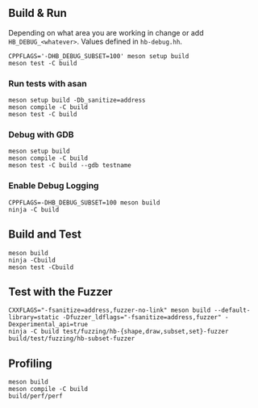 ## Build & Run

Depending on what area you are working in change or add `HB_DEBUG_<whatever>`.
Values defined in `hb-debug.hh`.

```shell
CPPFLAGS='-DHB_DEBUG_SUBSET=100' meson setup build
meson test -C build
```

### Run tests with asan

```shell
meson setup build -Db_sanitize=address
meson compile -C build
meson test -C build
```

### Debug with GDB

```
meson setup build
meson compile -C build
meson test -C build --gdb testname
```

### Enable Debug Logging

```shell
CPPFLAGS=-DHB_DEBUG_SUBSET=100 meson build
ninja -C build
```

## Build and Test

```shell
meson build
ninja -Cbuild
meson test -Cbuild
```

## Test with the Fuzzer

```shell
CXXFLAGS="-fsanitize=address,fuzzer-no-link" meson build --default-library=static -Dfuzzer_ldflags="-fsanitize=address,fuzzer" -Dexperimental_api=true
ninja -C build test/fuzzing/hb-{shape,draw,subset,set}-fuzzer
build/test/fuzzing/hb-subset-fuzzer
```

## Profiling

```
meson build
meson compile -C build
build/perf/perf
```

